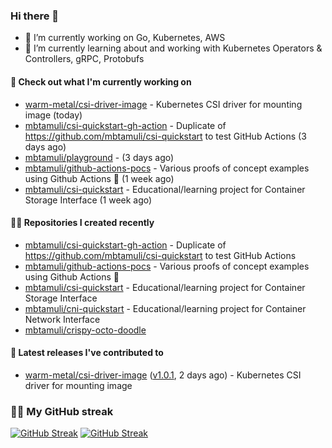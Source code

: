 ### Hi there 👋

- 🔭 I’m currently working on Go, Kubernetes, AWS
- 🌱 I’m currently learning about and working with Kubernetes Operators & Controllers, gRPC, Protobufs

#### 👷 Check out what I'm currently working on

- [warm-metal/csi-driver-image](https://github.com/warm-metal/csi-driver-image) - Kubernetes CSI driver for mounting image (today)
- [mbtamuli/csi-quickstart-gh-action](https://github.com/mbtamuli/csi-quickstart-gh-action) - Duplicate of https://github.com/mbtamuli/csi-quickstart to test GitHub Actions (3 days ago)
- [mbtamuli/playground](https://github.com/mbtamuli/playground) -  (3 days ago)
- [mbtamuli/github-actions-pocs](https://github.com/mbtamuli/github-actions-pocs) - Various proofs of concept examples using Github Actions 🤖 (1 week ago)
- [mbtamuli/csi-quickstart](https://github.com/mbtamuli/csi-quickstart) - Educational/learning project for Container Storage Interface (1 week ago)

#### 👨‍💻 Repositories I created recently

- [mbtamuli/csi-quickstart-gh-action](https://github.com/mbtamuli/csi-quickstart-gh-action) - Duplicate of https://github.com/mbtamuli/csi-quickstart to test GitHub Actions
- [mbtamuli/github-actions-pocs](https://github.com/mbtamuli/github-actions-pocs) - Various proofs of concept examples using Github Actions 🤖
- [mbtamuli/csi-quickstart](https://github.com/mbtamuli/csi-quickstart) - Educational/learning project for Container Storage Interface
- [mbtamuli/cni-quickstart](https://github.com/mbtamuli/cni-quickstart) - Educational/learning project for Container Network Interface
- [mbtamuli/crispy-octo-doodle](https://github.com/mbtamuli/crispy-octo-doodle)

#### 🚀 Latest releases I've contributed to

- [warm-metal/csi-driver-image](https://github.com/warm-metal/csi-driver-image) ([v1.0.1](https://github.com/warm-metal/csi-driver-image/releases/tag/v1.0.1), 2 days ago) - Kubernetes CSI driver for mounting image

### 🏃🏻 My GitHub streak
[![GitHub Streak](https://github-readme-streak-stats-mbtamuli-projects.vercel.app?user=mbtamuli&theme=github-dark-dimmed&mode=weekly#gh-dark-mode-only)](https://github.com/mbtamuli#gh-dark-mode-only)
[![GitHub Streak](https://github-readme-streak-stats-mbtamuli-projects.vercel.app?user=mbtamuli&theme=transparent&mode=weekly#gh-light-mode-only)](https://github.com/mbtamuli#gh-light-mode-only)
